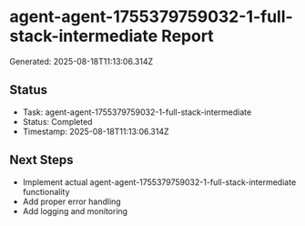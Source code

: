 # agent-agent-1755379759032-1-full-stack-intermediate Report

Generated: 2025-08-18T11:13:06.314Z

## Status
- Task: agent-agent-1755379759032-1-full-stack-intermediate
- Status: Completed
- Timestamp: 2025-08-18T11:13:06.314Z

## Next Steps
- Implement actual agent-agent-1755379759032-1-full-stack-intermediate functionality
- Add proper error handling
- Add logging and monitoring
